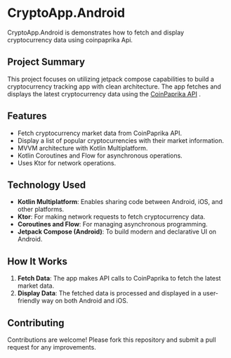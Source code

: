 
# CryptoApp.Android

CryptoApp.Android is demonstrates how to fetch and display cryptocurrency data using coinpaprika Api.

## Project Summary

This project focuses on utilizing jetpack compose capabilities to build a cryptocurrency tracking app with clean architecture. The app fetches and displays the latest cryptocurrency data using the [CoinPaprika API](https://api.coinpaprika.com/) .

## Features

- Fetch cryptocurrency market data from CoinPaprika API.
- Display a list of popular cryptocurrencies with their market information.
- MVVM architecture with Kotlin Multiplatform.
- Kotlin Coroutines and Flow for asynchronous operations.
- Uses Ktor for network operations.

## Technology Used

- **Kotlin Multiplatform**: Enables sharing code between Android, iOS, and other platforms.
- **Ktor**: For making network requests to fetch cryptocurrency data.
- **Coroutines and Flow**: For managing asynchronous programming.
- **Jetpack Compose (Android)**: To build modern and declarative UI on Android.

## How It Works

1. **Fetch Data**: The app makes API calls to CoinPaprika to fetch the latest market data.
2. **Display Data**: The fetched data is processed and displayed in a user-friendly way on both Android and iOS.

## Contributing

Contributions are welcome! Please fork this repository and submit a pull request for any improvements.
